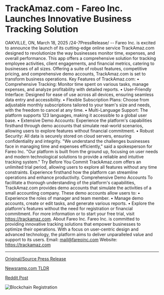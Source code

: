 # TrackAmaz.com - Fareo Inc. Launches Innovative Business Tracking Solution

OAKVILLE, ON, March 18, 2025 /24-7PressRelease/ -- Fareo Inc. is excited to announce the launch of its cutting-edge online service TrackAmaz.com designed to revolutionize the way businesses monitor time, expenses, and overall performance. This app offers a comprehensive solution for tracking employee activities, client engagements, and financial metrics, catering to businesses of all sizes.  Offering a suite of robust features, competitive pricing, and comprehensive demo accounts, TrackAmaz.com is set to transform business operations.  Key Features of TrackAmaz.com:  • Comprehensive Tracking: Monitor time spent on various tasks, manage expenses, and analyze profitability with detailed reports. • User-Friendly Interface: Designed for ease of use across all devices, ensuring seamless data entry and accessibility. • Flexible Subscription Plans: Choose from adjustable monthly subscriptions tailored to your team's size and needs, with the freedom to cancel at any time. • Multi-Language Support: The platform supports 123 languages, making it accessible to a global user base. • Extensive Demo Accounts: Experience the platform's capabilities firsthand through demo accounts that simulate real-world scenarios, allowing users to explore features without financial commitment. • Robust Security: All data is securely stored on cloud servers, ensuring confidentiality and integrity.  "We understand the challenges businesses face in managing time and expenses efficiently," said a spokesperson for Fareo Inc. "Our platform is built from the ground up, focusing on user needs and modern technological solutions to provide a reliable and intuitive tracking system."  Try Before You Commit  TrackAmaz.com offers an unlimited trial period, allowing users to explore all features without any time constraints. Experience firsthand how the platform can streamline operations and enhance productivity.  Comprehensive Demo Accounts  To facilitate a thorough understanding of the platform's capabilities, TrackAmaz.com provides demo accounts that simulate the activities of a small accounting company. These demo accounts allow users to:  • Experience the roles of manager and team member. • Manage demo accounts, create or edit tasks, and generate various reports. • Explore the platform's features without the need for registration or financial commitment.  For more information or to start your free trial, visit https://trackamaz.com.  About Fareo Inc.  Fareo Inc. is committed to providing innovative tracking solutions that empower businesses to optimize their operations. With a focus on user-centric design and advanced technology, the platform aims to deliver unparalleled value and support to its users.  Email: mail@fareoinc.com Website: https://trackamaz.com 

---

[Original/Source Press Release](https://www.24-7pressrelease.com/press-release/520720/trackamazcom-fareo-inc-launches-innovative-business-tracking-solution)
                    

[Newsramp.com TLDR](https://newsramp.com/curated-news/trackamaz-com-revolutionizes-business-monitoring-with-cutting-edge-online-service/03121f3b8888972a70a2445c9ebf493a) 

 



[Reddit Post](https://www.reddit.com/r/technology_press/comments/1jdzdek/trackamazcom_revolutionizes_business_monitoring/) 



![Blockchain Registration](https://cdn.newsramp.app/24-7PressRelease/qrcode/253/18/navyoihe.webp)